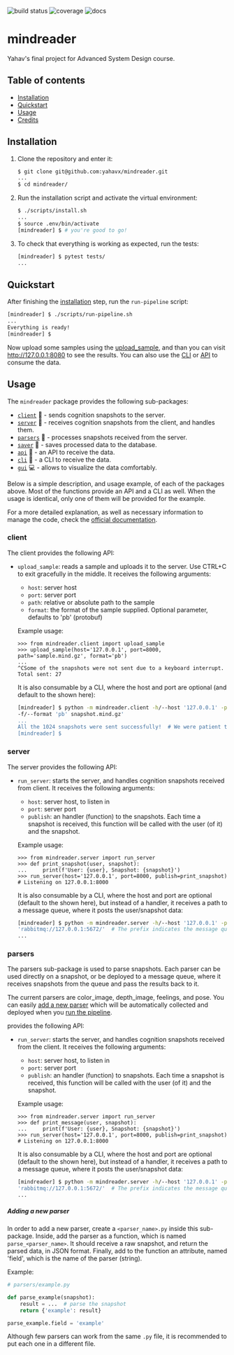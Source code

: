 ![build status](https://travis-ci.org/yahavx/mindreader.svg?branch=master)
![coverage](https://codecov.io/gh/yahavx/mindreader/branch/master/graph/badge.svg)
![docs](https://readthedocs.org/projects/mindreader/badge/?version=latest)

# mindreader

Yahav's final project for Advanced System Design course.

## Table of contents
* [Installation](#installation)
* [Quickstart](#quickstart)
* [Usage](#usage)
* [Credits](#credits)

## Installation

1. Clone the repository and enter it:

    ```sh
    $ git clone git@github.com:yahavx/mindreader.git
    ...
    $ cd mindreader/
    ```

2. Run the installation script and activate the virtual environment:

    ```sh
    $ ./scripts/install.sh
    ...
    $ source .env/bin/activate
    [mindreader] $ # you're good to go!
    ```

3. To check that everything is working as expected, run the tests:

    ```sh
    [mindreader] $ pytest tests/
    ...
    ```

## Quickstart
After finishing the [installation](#installation) step, run the ```run-pipeline``` script:

```sh
[mindreader] $ ./scripts/run-pipeline.sh
...
Everything is ready!
[mindreader] $
```

Now upload some samples using the [upload_sample](#client), and than you can visit
http://127.0.0.1:8080 to see the results. You can also use the [CLI](#cli) or [API](#api) to consume the data.

## Usage

The `mindreader` package provides the following sub-packages:
* [`client`](#client) :mega: - sends cognition snapshots to the server.
* [`server`](#server) :calling: - receives cognition snapshots from the client, and handles them.
* [`parsers`](#parsers) :hammer: - processes snapshots received from the server.
* [`saver`](#saver) :key: - saves processed data to the database.
* [`api`](#api) :book: - an API to receive the data.
* [`cli`](#cli) :memo: - a CLI to receive the data.
* [`gui`](#gui) :computer: - allows to visualize the data comfortably.

Below is a simple description, and usage example, of each of the packages above.
Most of the functions provide an API and a CLI as well. When the usage is identical,
only one of them will be provided for the example.

For a more detailed explanation, as well as necessary information to manage the code, check the [official documentation](https://mindreader.readthedocs.io/en/latest/).

### client
  
The client provides the following API:
* `upload_sample`: reads a sample and uploads it to the server. Use CTRL+C to exit gracefully in the middle. It receives the following arguments:
    * `host`: server host
    * `port`: server port
    * `path`: relative or absolute path to the sample
    * `format`: the format of the sample supplied. Optional parameter, defaults to 'pb' (protobuf)

    Example usage:    
    ```pycon
    >>> from mindreader.client import upload_sample
    >>> upload_sample(host='127.0.0.1', port=8000, path='sample.mind.gz', format='pb')
    ...
    ^CSome of the snapshots were not sent due to a keyboard interrupt. Total sent: 27
    ```
  
    It is also consumable by a CLI, where the host and port are optional (and default to the shown here):
    ```sh
    [mindreader] $ python -m mindreader.client -h/--host '127.0.0.1' -p/--port 8000 \
    -f/--format 'pb' snapshot.mind.gz'
    ...
    All the 1024 snapshots were sent successfully!  # We were patient this time
    [mindreader] $ 
    ```

### server

The server provides the following API:
* `run_server`: starts the server, and handles cognition snapshots received from client. It receives the following arguments:
    * `host`: server host, to listen in
    * `port`: server port
    * `publish`: an handler (function) to the snapshots. Each time a snapshot is received, this function will be called
    with the user (of it) and the snapshot.
    
    Example usage:    
    ```pycon
    >>> from mindreader.server import run_server
    >>> def print_snapshot(user, snapshot):
    ...     print(f'User: {user}, Snapshot: {snapshot}')
    >>> run_server(host='127.0.0.1', port=8000, publish=print_snapshot)
    # Listening on 127.0.0.1:8000
    ```
  
    It is also consumable by a CLI, where the host and port are optional (default to the shown here), but instead
    of a handler, it receives a path to a message queue, where it posts the user/snapshot data:
    ```sh
    [mindreader] $ python -m mindreader.server -h/--host '127.0.0.1' -p/--port 8000 \
    'rabbitmq://127.0.0.1:5672/'  # The prefix indicates the message queue type
    ...
    ```

### parsers

The parsers sub-package is used to parse snapshots. Each parser can be used directly on a
snapshot, or be deployed to a message queue, where it receives snapshots 
from the queue and pass the results back to it.

The current parsers are color_image, depth_image, feelings, and pose. You can easily 
[add a new parser](#adding-a-new-parser) which will be automatically collected and deployed when you [run the pipeline](#quickstart). 

 provides the following API:
* `run_server`: starts the server, and handles cognition snapshots received from the client. It receives the following arguments:
    * `host`: server host, to listen in
    * `port`: server port
    * `publish`: an handler (function) to snapshots. Each time a snapshot is received, this function will be called
    with the user (of it) and the snapshot.
    
    Example usage:    
    ```pycon
    >>> from mindreader.server import run_server
    >>> def print_message(user, snapshot):
    ...     print(f'User: {user}, Snapshot: {snapshot}')
    >>> run_server(host='127.0.0.1', port=8000, publish=print_snapshot)
    # Listening on 127.0.0.1:8000
    ```
  
    It is also consumable by a CLI, where the host and port are optional (default to the shown here), but instead
    of a handler, it receives a path to a message queue, where it posts the user/snapshot data:
    ```sh
    [mindreader] $ python -m mindreader.server -h/--host '127.0.0.1' -p/--port 8000 \
    'rabbitmq://127.0.0.1:5672/'  # The prefix indicates the message queue type
    ...
    ```

##### Adding a new parser
In order to add a new parser, create a `<parser_name>.py` inside this sub-package.
Inside, add the parser as a function, which is named `parse_<parser_name>`.
It should receive a raw snapshot, and return the parsed data, in JSON format. Finally, add to the function an attribute, named 'field', which is the name of the parser (string).

Example:
```python
# parsers/example.py

def parse_example(snapshot):
    result = ...  # parse the snapshot
    return {'example': result}

parse_example.field = 'example'
```

Although few parsers can work from the same `.py` file, it is recommended to put each one in
a different file.